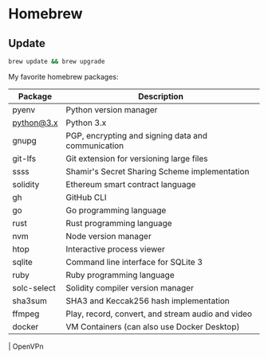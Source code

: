 # Homebrew

## Update

```bash
brew update && brew upgrade
```

My favorite homebrew packages:

| Package     | Description                                        |
| ----------- | -------------------------------------------------- |
| pyenv       | Python version manager                             |
| python@3.x  | Python 3.x                                         |
| gnupg       | PGP, encrypting and signing data and communication |
| git-lfs     | Git extension for versioning large files           |
| ssss        | Shamir's Secret Sharing Scheme implementation      |
| solidity    | Ethereum smart contract language                   |
| gh          | GitHub CLI                                         |
| go          | Go programming language                            |
| rust        | Rust programming language                          |
| nvm         | Node version manager                               |
| htop        | Interactive process viewer                         |
| sqlite      | Command line interface for SQLite 3                |
| ruby        | Ruby programming language                          |
| solc-select | Solidity compiler version manager                  |
| sha3sum     | SHA3 and Keccak256 hash implementation             |
| ffmpeg      | Play, record, convert, and stream audio and video  |
| docker      | VM Containers (can also use Docker Desktop)        |

| OpenVPn
